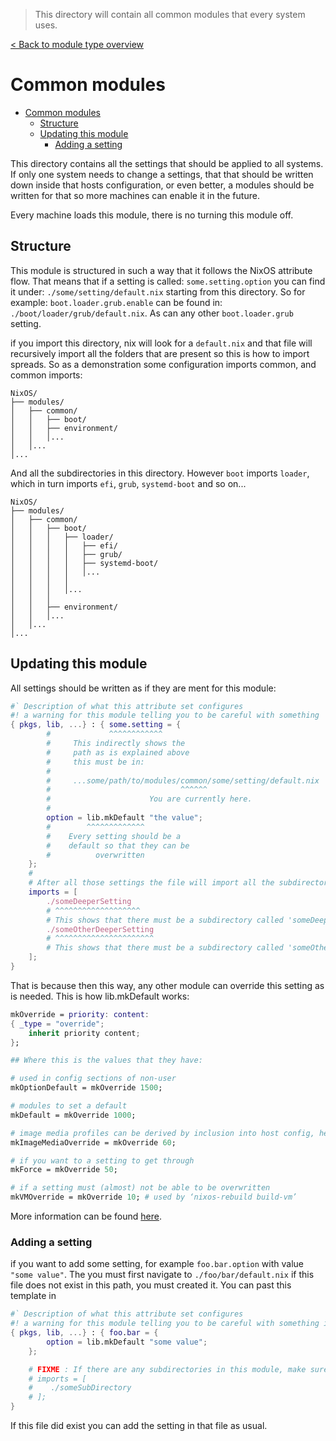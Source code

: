 > This directory will contain all common modules that every system uses.

[< Back to module type overview](../README.md)

# Common modules

- [Common modules](#common-modules)
  - [Structure](#structure)
  - [Updating this module](#updating-this-module)
    - [Adding a setting](#adding-a-setting)

This directory contains all the settings that should be applied to all systems. If only one system needs to change a settings, that that should be written down inside that hosts configuration, or even better, a modules should be written for that so more machines can enable it in the future.

Every machine loads this module, there is no turning this module off.

## Structure

This module is structured in such a way that it follows the NixOS attribute flow. That means that if a setting is called: `some.setting.option` you can find it under: `./some/setting/default.nix` starting from this directory. So for example: `boot.loader.grub.enable` can be found in: `./boot/loader/grub/default.nix`. As can any other `boot.loader.grub` setting.

if you import this directory, nix will look for a `default.nix` and that file will recursively import all the folders that are present so this is how to import spreads. So as a demonstration some configuration imports common, and common imports:

```
NixOS/
├── modules/
│   ├── common/
│   │   ├── boot/
│   │   ├── environment/
│   │   │...
│   │...
│...
```

And all the subdirectories in this directory. However `boot` imports `loader`, which in turn imports `efi`, `grub`, `systemd-boot` and so on...

```
NixOS/
├── modules/
│   ├── common/
│   │   ├── boot/
│   │   │   ├── loader/
│   │   │   │   ├── efi/
│   │   │   │   ├── grub/
│   │   │   │   ├── systemd-boot/
│   │   │   │   │...
│   │   │   │
│   │   │   │...
│   │   │   
│   │   ├── environment/
│   │   │...
│   │...
│...
```

## Updating this module
All settings should be written as if they are ment for this module:

```NIX
#` Description of what this attribute set configures
#! a warning for this module telling you to be careful with something
{ pkgs, lib, ...} : { some.setting = {
        #             ^^^^^^^^^^^^
        #     This indirectly shows the 
        #     path as is explained above 
        #     this must be in:   
        #
        #     ...some/path/to/modules/common/some/setting/default.nix
        #                             ^^^^^^
        #                      You are currently here.
        #
        option = lib.mkDefault "the value";
        #        ^^^^^^^^^^^^^
        #    Every setting should be a 
        #    default so that they can be
        #          overwritten
    };
    #
    # After all those settings the file will import all the subdirectories.
    imports = [
        ./someDeeperSetting
        # ^^^^^^^^^^^^^^^^^^^
        # This shows that there must be a subdirectory called 'someDeeperSetting'.
        ./someOtherDeeperSetting
        # ^^^^^^^^^^^^^^^^^^^^^^
        # This shows that there must be a subdirectory called 'someOtherDeeperSetting'.
    ];
}
```

That is because then this way, any other module can override this setting as is needed. This is how lib.mkDefault works:
```NIX
mkOverride = priority: content:
{ _type = "override";
    inherit priority content;
};

## Where this is the values that they have:

# used in config sections of non-user 
mkOptionDefault = mkOverride 1500;

# modules to set a default
mkDefault = mkOverride 1000;  

# image media profiles can be derived by inclusion into host config, hence needing to override host config, but do allow user to mkForce
mkImageMediaOverride = mkOverride 60;

# if you want to a setting to get through
mkForce = mkOverride 50;

# if a setting must (almost) not be able to be overwritten
mkVMOverride = mkOverride 10; # used by ‘nixos-rebuild build-vm’
```

More information can be found [here](https://nixos-and-flakes.thiscute.world/nixos-with-flakes/modularize-the-configuration).

### Adding a setting
if you want to add some setting, for example `foo.bar.option` with value `"some value"`. The you must first navigate to `./foo/bar/default.nix` if this file does not exist in this path, you must created it. You can past this template in 

```NIX
#` Description of what this attribute set configures
#! a warning for this module telling you to be careful with something if needed...
{ pkgs, lib, ...} : { foo.bar = {
        option = lib.mkDefault "some value";
    };

    # FIXME : If there are any subdirectories in this module, make sure they are imported here.
    # imports = [
    #    ./someSubDirectory
    # ];
}
```

If this file did exist you can add the setting in that file as usual.
